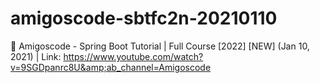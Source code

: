 # amigoscode-sbtfc2n-20210110
🧩 Amigoscode - Spring Boot Tutorial | Full Course [2022] [NEW] (Jan 10, 2021) | Link: https://www.youtube.com/watch?v=9SGDpanrc8U&amp;ab_channel=Amigoscode
